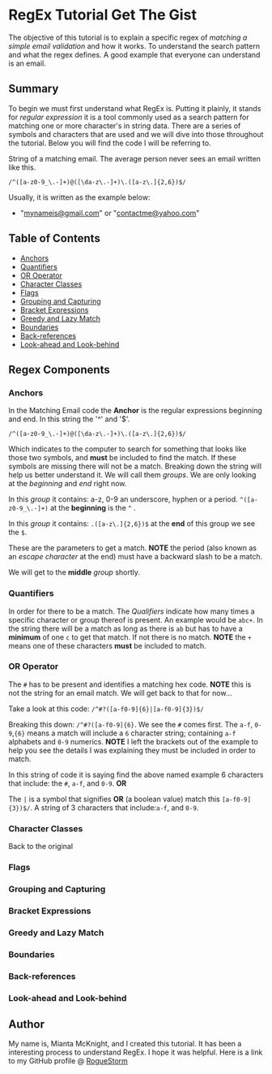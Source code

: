 # RegEx Tutorial Get The Gist

The objective of this tutorial is to explain a specific regex of *matching a simple email validation* and how it works. To understand the search pattern and what the regex defines. A good example that everyone can understand is an email. 

## Summary
To begin we must first understand what RegEx is.
Putting it plainly, it stands for *regular expression* it is a tool commonly used as a search pattern for matching one or more character's in string data. 
There are a series of symbols and characters that are used and we will dive into those throughout the tutorial. Below you will find the code I will be referring to.
 
String of a matching email. The average person never sees an email written like this.

`/^([a-z0-9_\.-]+)@([\da-z\.-]+)\.([a-z\.]{2,6})$/`

Usually, it is written as the example below:
- "mynameis@gmail.com" or "contactme@yahoo.com"


## Table of Contents

- [Anchors](#anchors)
- [Quantifiers](#quantifiers)
- [OR Operator](#or-operator)
- [Character Classes](#character-classes)
- [Flags](#flags)
- [Grouping and Capturing](#grouping-and-capturing)
- [Bracket Expressions](#bracket-expressions)
- [Greedy and Lazy Match](#greedy-and-lazy-match)
- [Boundaries](#boundaries)
- [Back-references](#back-references)
- [Look-ahead and Look-behind](#look-ahead-and-look-behind)

## Regex Components

### Anchors
In the Matching Email code the **Anchor** is the regular expressions beginning and end. In this string the '^' and '$'. 

`/^([a-z0-9_\.-]+)@([\da-z\.-]+)\.([a-z\.]{2,6})$/`

Which indicates to the computer to search for something that looks like those two symbols, and **must** be included to find the match. 
If these symbols are missing there will not be a match.
Breaking down the string will help us better understand it.
We will call them *groups*. We are only looking at the *beginning* and *end* right now. 

In this *group* it contains: a-z, 0-9 an underscore, hyphen or a period.
`^([a-z0-9_\.-]+)`   at the __beginning__ is the `^` .

In this *group* it contains:
`.([a-z\.]{2,6})$`  at the __end__ of this group we see the `$`.

These are the parameters to get a match. **NOTE** the period (also known as an *escape character* at the end) must have a backward slash to be a match.

We will get to the **middle** _group_ shortly.
### Quantifiers
In order for there to be a match. 
The *Qualifiers* indicate how many times a specific character or group thereof is present. An example would be `abc+`.
In the string there will be a match as long as there is `ab` but has to have a **minimum** of one `c` to get that match. If not there is no match. **NOTE** the `+` means one of these characters **must** be included to match.
### OR Operator
The `#` has to be present and identifies a matching hex code.
**NOTE** this is not the string for an email match. We will get back to that for now... 

Take a look at this code: `/^#?([a-f0-9]{6}|[a-f0-9]{3})$/`

 Breaking this down: `/^#?([a-f0-9]{6}`. We see the `#` comes first. The `a-f`, `0-9`,`{6}` means a match will include a `6` character string; containing `a-f` alphabets and `0-9` numerics. **NOTE** I left the brackets out of the example to help you see the details I was explaining they must be included in order to match. 
 
 In this string of code it is saying find the above named example 6 characters that include: the `#`, `a-f`, and `0-9`. **OR**

 The `|` is a symbol that signifies **OR** (a boolean value) match this `[a-f0-9]{3})$/`. A string of 3 characters that include:`a-f`, and `0-9`.
 ### Character Classes
Back to the original 
### Flags

### Grouping and Capturing

### Bracket Expressions

### Greedy and Lazy Match

### Boundaries

### Back-references

### Look-ahead and Look-behind

## Author
My name is, Mianta McKnight, and I created this tutorial. 
It has been a interesting process to understand RegEx.
I hope it was helpful.
Here is a link to my GitHub profile @ [RogueStorm](git@github.com:RogueStorm7/RegEx-tutorial-get-the-gist.git)


